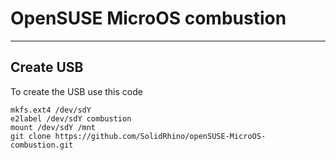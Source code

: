 # OpenSUSE MicroOS combustion
---

## Create USB

To create the USB use this code
```
mkfs.ext4 /dev/sdY
e2label /dev/sdY combustion
mount /dev/sdY /mnt
git clone https://github.com/SolidRhino/openSUSE-MicroOS-combustion.git
```